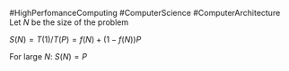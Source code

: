 #HighPerfomanceComputing #ComputerScience #ComputerArchitecture 
Let $N$ be the size of the problem

$S(N) = T(1)/T(P) = f(N) + (1-f(N))P$

For large $N$: $S(N) = P$